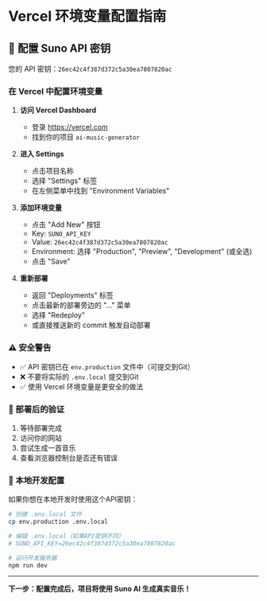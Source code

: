 # Vercel 环境变量配置指南

## 🎯 配置 Suno API 密钥

您的 API 密钥：`26ec42c4f387d372c5a30ea7807820ac`

### 在 Vercel 中配置环境变量

1. **访问 Vercel Dashboard**
   - 登录 https://vercel.com
   - 找到你的项目 `ai-music-generator`

2. **进入 Settings**
   - 点击项目名称
   - 选择 "Settings" 标签
   - 在左侧菜单中找到 "Environment Variables"

3. **添加环境变量**
   - 点击 "Add New" 按钮
   - Key: `SUNO_API_KEY`
   - Value: `26ec42c4f387d372c5a30ea7807820ac`
   - Environment: 选择 "Production", "Preview", "Development" (或全选)
   - 点击 "Save"

4. **重新部署**
   - 返回 "Deployments" 标签
   - 点击最新的部署旁边的 "..." 菜单
   - 选择 "Redeploy"
   - 或直接推送新的 commit 触发自动部署

### ⚠️ 安全警告

- ✅ API 密钥已在 `env.production` 文件中（可提交到Git）
- ❌ 不要将实际的 `.env.local` 提交到Git
- ✅ 使用 Vercel 环境变量是更安全的做法

### 🔄 部署后的验证

1. 等待部署完成
2. 访问你的网站
3. 尝试生成一首音乐
4. 查看浏览器控制台是否还有错误

### 📝 本地开发配置

如果你想在本地开发时使用这个API密钥：

```bash
# 创建 .env.local 文件
cp env.production .env.local

# 编辑 .env.local（如果API密钥不同）
# SUNO_API_KEY=26ec42c4f387d372c5a30ea7807820ac

# 运行开发服务器
npm run dev
```

---

**下一步：配置完成后，项目将使用 Suno AI 生成真实音乐！**
